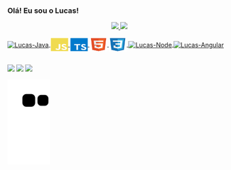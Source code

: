 ### Olá! Eu sou o Lucas!

<link rel="stylesheet" href="https://cdn.jsdelivr.net/gh/devicons/devicon@v2.14.0/devicon.min.css">
<div align="center">
  <a href="https://github.com/CarvalhoDeLucas">
  <img height="180em" src="https://github-readme-stats.vercel.app/api?username=CarvalhoDeLucas&show_icons=true&theme=dracula&include_all_commits=true&count_private=true"/>
  <img height="180em" src="https://github-readme-stats.vercel.app/api/top-langs/?username=CarvalhoDeLucas&layout=compact&langs_count=7&theme=dracula"/>
</div>
<div style="display: inline_block"><br>
  <img align="center" alt="Lucas-Java" height="30" width="40" src="https://cdn.jsdelivr.net/gh/devicons/devicon/icons/java/java-original.svg">
  <img align="center" alt="Lucas-Js" height="30" width="40" src="https://raw.githubusercontent.com/devicons/devicon/master/icons/javascript/javascript-plain.svg">
  <img align="center" alt="Lucas-Ts" height="30" width="40" src="https://raw.githubusercontent.com/devicons/devicon/master/icons/typescript/typescript-plain.svg">
  <img align="center" alt="Lucas-HTML" height="30" width="40" src="https://raw.githubusercontent.com/devicons/devicon/master/icons/html5/html5-original.svg">
  <img align="center" alt="Lucas-CSS" height="30" width="40" src="https://raw.githubusercontent.com/devicons/devicon/master/icons/css3/css3-original.svg">
  <img align="center" alt="Lucas-Node" height="30" width="40" src="https://cdn.jsdelivr.net/gh/devicons/devicon/icons/nodejs/nodejs-original.svg">
  <img align="center" alt="Lucas-Angular" height="30" width="40" src="https://cdn.jsdelivr.net/gh/devicons/devicon/icons/angularjs/angularjs-plain.svg">
</div>
  
##
  
<div>
  <a href="https://www.instagram.com/carvalhodelucas" target="_blank"><img src="https://img.shields.io/badge/-Instagram-%23E4405F?style=for-the-badge&logo=instagram&logoColor=white" target="_blank"></a>
  <a href = "mailto:lucas.edyardo@gmail.com"><img src="https://img.shields.io/badge/-Gmail-%23333?style=for-the-badge&logo=gmail&logoColor=white" target="_blank"></a>
  <a href="https://www.linkedin.com/in/lucas-carvalho-42b816170" target="_blank"><img src="https://img.shields.io/badge/-LinkedIn-%230077B5?style=for-the-badge&logo=linkedin&logoColor=white" target="_blank"></a> 
</div>
  
 ![Snake animation](https://github.com/CarvalhoDeLucas/CarvalhoDeLucas/blob/output/github-contribution-grid-snake.svg) 

